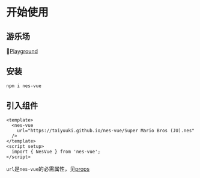 # 开始使用

## 游乐场

🚀[Playground](https://taiyuuki.github.io/nes-vue)

## 安装

```shell
npm i nes-vue
```
## 引入组件

```vue
<template>
  <nes-vue
    url="https://taiyuuki.github.io/nes-vue/Super Mario Bros (JU).nes"
  />
</template>
<script setup>
  import { NesVue } from 'nes-vue';
</script>
```

`url`是`nes-vue`的必需属性，见[props](/zh/guide/props#url)